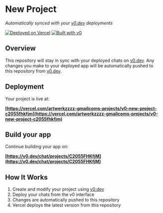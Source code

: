 # New Project

*Automatically synced with your [v0.dev](https://v0.dev) deployments*

[![Deployed on Vercel](https://img.shields.io/badge/Deployed%20on-Vercel-black?style=for-the-badge&logo=vercel)](https://vercel.com/artwerkzzzz-gmailcoms-projects/v0-new-project-c2055fhkfjm)
[![Built with v0](https://img.shields.io/badge/Built%20with-v0.dev-black?style=for-the-badge)](https://v0.dev/chat/projects/C2055FHKfjM)

## Overview

This repository will stay in sync with your deployed chats on [v0.dev](https://v0.dev).
Any changes you make to your deployed app will be automatically pushed to this repository from [v0.dev](https://v0.dev).

## Deployment

Your project is live at:

**[https://vercel.com/artwerkzzzz-gmailcoms-projects/v0-new-project-c2055fhkfjm](https://vercel.com/artwerkzzzz-gmailcoms-projects/v0-new-project-c2055fhkfjm)**

## Build your app

Continue building your app on:

**[https://v0.dev/chat/projects/C2055FHKfjM](https://v0.dev/chat/projects/C2055FHKfjM)**

## How It Works

1. Create and modify your project using [v0.dev](https://v0.dev)
2. Deploy your chats from the v0 interface
3. Changes are automatically pushed to this repository
4. Vercel deploys the latest version from this repository